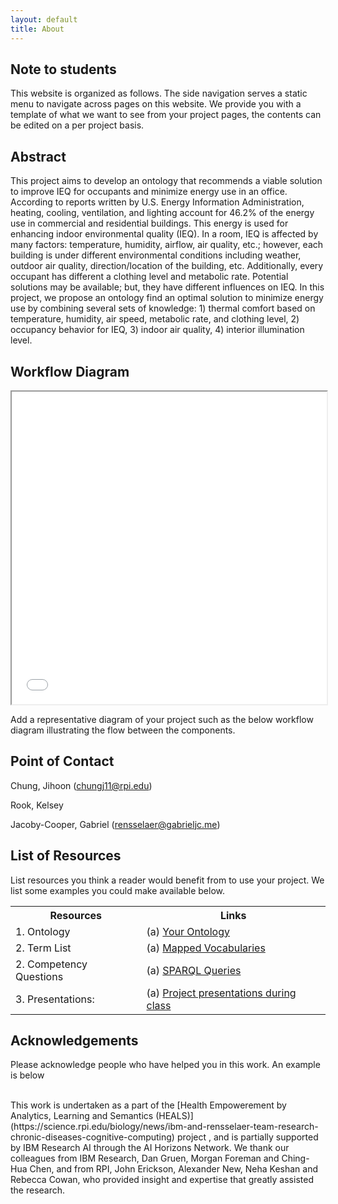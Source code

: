 ```yaml
---
layout: default
title: About
---
```


## Note to students

This website is organized as follows.
The side navigation serves a static menu to navigate across pages on this website.
We provide you with a template of what we want to see from your project pages, the contents can be edited on a per project basis.

## Abstract

This project aims to develop an ontology that recommends a viable solution to improve IEQ for occupants and minimize energy use in an office. According to reports written by U.S. Energy Information Administration, heating, cooling, ventilation, and lighting account for 46.2% of the energy use in commercial and residential buildings. This energy is used for enhancing indoor environmental quality (IEQ). In a room, IEQ is affected by many factors: temperature, humidity, airflow, air quality, etc.; however, each building is under different environmental conditions including weather, outdoor air quality, direction/location of the building, etc. Additionally, every occupant has different a clothing level and metabolic rate. Potential solutions may be available; but, they have different influences on IEQ. In this project, we propose an ontology find an optimal solution to minimize energy use by combining several sets of knowledge: 1) thermal comfort based on temperature, humidity, air speed, metabolic rate, and clothing level, 2) occupancy behavior for IEQ, 3) indoor air quality, 4) interior illumination level.

## Workflow Diagram

<iframe src="files/CohortAnalyticsWorkflowDiagramISWCPaper.pdf" style="width:100%; height: 500px"></iframe>

<p class="message-highlight">Add a representative diagram of your project such as the below workflow diagram illustrating the flow between the components.</p>

## Point of Contact

Chung, Jihoon (chungj11@rpi.edu)

Rook, Kelsey 

Jacoby-Cooper, Gabriel (rensselaer@gabrieljc.me)

## List of Resources

List resources you think a reader would benefit from to use your project. We list some examples you could make available below.

<table>
  <tr>
    <th>Resources</th>
    <th>Links</th>
  </tr>
  <tr>
    <td>1. Ontology</td>
    <td>(a) <a href="https://raw.githubusercontent.com/tetherless-world/study-cohort-ontology/master/Ontologies/studycohort.owl">Your Ontology</a></td>
  </tr>
  <tr>
    <td>2. Term List</td>
    <td>(a) <a href="./knowledge-graph.html">Mapped Vocabularies</a> </td>
  </tr>
  <tr>
    <td>2. Competency Questions</td>
    <td>(a) <a href="./knowledge-graph.html">SPARQL Queries</a> </td>
  </tr>
  <tr>
    <td>3. Presentations:</td>
    <td>(a) <a href="./ontology-resource.html#ontologyreused">Project presentations during class</a> </td>
  </tr>
</table>

## Acknowledgements

<p class="message-highlight">Please acknowledge people who have helped you in this work. An example is below</p><br/>
This work is undertaken as a part of the [Health Empowerement by Analytics, Learning and Semantics (HEALS)](https://science.rpi.edu/biology/news/ibm-and-rensselaer-team-research-chronic-diseases-cognitive-computing) project , and is partially supported by IBM Research AI through the AI Horizons Network. We thank our colleagues from IBM Research, Dan Gruen, Morgan Foreman and Ching-Hua Chen, and from RPI, John Erickson, Alexander New, Neha Keshan and Rebecca Cowan, who provided insight and expertise that greatly assisted the research.
